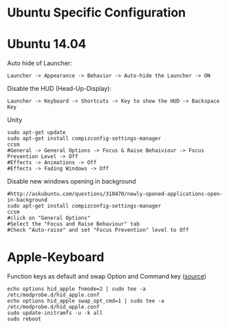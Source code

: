 Ubuntu Specific Configuration
=============================

Ubuntu 14.04
============
Auto hide of Launcher:

    Launcher -> Appearance -> Behavior -> Auto-hide the Launcher -> ON

Disable the HUD (Head-Up-Display):

    Launcher -> Keyboard -> Shortcuts -> Key to show the HUD -> Backspace Key

Unity

    sudo apt-get update
    sudo apt-get install compizconfig-settings-manager
    ccsm 
    #General -> General Options -> Focus & Raise Behaiviour -> Focus Prevention Level -> Off
    #Effects -> Animations -> Off
    #Effects -> Fading Windows -> Off 
    

Disable new windows opening in background

    #http://askubuntu.com/questions/310470/newly-opened-applications-open-in-background
    sudo apt-get install compizconfig-settings-manager
    ccsm
    #click on "General Options"
    #Select the "Focus and Raise Behaviour" tab
    #Check "Auto-raise" and set "Focus Prevention" level to Off

Apple-Keyboard
==============
Function keys as default and swap Option and Command key ([source](https://help.ubuntu.com/community/AppleKeyboard))

    echo options hid_apple fnmode=2 | sudo tee -a /etc/modprobe.d/hid_apple.conf
    echo options hid_apple swap_opt_cmd=1 | sudo tee -a /etc/modprobe.d/hid_apple.conf
    sudo update-initramfs -u -k all
    sudo reboot

    


